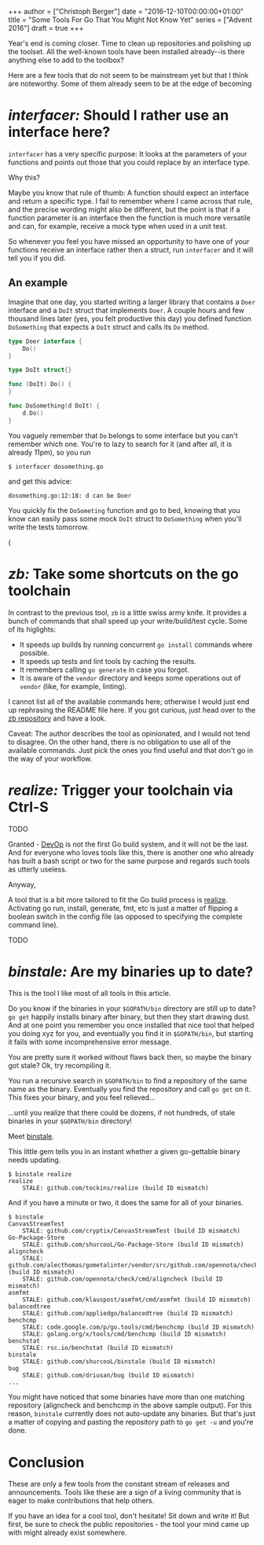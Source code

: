 +++
author = ["Christoph Berger"]
date = "2016-12-10T00:00:00+01:00"
title = "Some Tools For Go That You Might Not Know Yet"
series = ["Advent 2016"]
draft = true
+++

Year's end is coming closer. Time to clean up repositories and 
polishing up the toolset. All the well-known tools have been installed
already--is there anything else to add to the toolbox?

Here are a few tools that do not seem to be mainstream yet but that
I think are noteworthy. Some of them already seem to be at the edge
of becoming


# *interfacer:* Should I rather use an interface here?

`interfacer` has a very specific purpose: It looks at the parameters
of your functions and points out those that you could replace by an
interface type. 

Why this? 

Maybe you know that rule of thumb: A function should expect an interface
and return a specific type. I fail to remember where I came across
that rule, and the precise wording might also be different, but the
point is that if a function parameter is an interface then the function
is much more versatile and can, for example, receive a mock type when
used in a unit test. 

So whenever you feel you have missed an opportunity to have one of your
functions receive an interface rather then a struct, run `interfacer` 
and it will tell you if you did.

## An example

Imagine that one day, you started writing a larger library that contains 
a `Doer` interface and a `DoIt` struct that implements `Doer`. A couple 
hours and few thousand lines later (yes, you felt productive this day) 
you defined function `DoSomething` that expects a `DoIt` struct and calls 
its `Do` method.

```go
type Doer interface {
	Do()
}

type DoIt struct{}

func (DoIt) Do() {
}

func DoSomething(d DoIt) {
	d.Do()
}
```

You vaguely remember that `Do` belongs to some interface but you can't 
remember which one. You're to lazy to search for it (and after all, 
it is already 11pm), so you run 

    $ interfacer dosomething.go

and get this advice:

    dosomething.go:12:18: d can be Doer

You quickly fix the `DoSometing` function and go to bed, knowing that
you know can easily pass some mock `DoIt` struct to `DoSomething` when
you'll write the tests tomorrow.

(

# *zb:* Take some shortcuts on the go toolchain

In contrast to the previous tool, `zb` is a little swiss army knife.
It provides a bunch of commands that shall speed up your 
write/build/test cycle. Some of its higlights:

* It speeds up builds by running concurrent `go install` commands where
possible.
* It speeds up tests and lint tools by caching the results.
* It remembers calling `go generate` in case you forgot.
* It is aware of the `vendor` directory and keeps some operations
out of `vendor` (like, for example, linting). 

I cannot list all of the available commands here; otherwise I would 
just end up rephrasing the README file here. If you got curious, 
just head over to the [zb repository](https://github.com/joshuarubin/zb)
and have a look.

Caveat: The author describes the tool as opinionated, and I would not
tend to disagree. On the other hand, there is no obligation to use 
all of the available commands. Just pick the ones you find useful and
that don't go in the way of your workflow.


# *realize:* Trigger your toolchain via Ctrl-S

TODO

Granted - [DevOp](https://github.com/jhsx/devop) is not the first Go 
build system, and it will not be the last. And for everyone who loves
tools like this, there is another one who already has built a bash script 
or two for the same purpose and regards such tools as utterly useless.

Anyway, 

A tool that is a bit more tailored to fit the Go build process is 
[realize](https://github.com/tockins/realize). Activating go run, 
install, generate, fmt, etc is just a matter of flipping a boolean
switch in the config file (as opposed to specifying the complete command
line). 

TODO


# *binstale:* Are my binaries up to date?

This is the tool I like most of all tools in this article. 

Do you know if the binaries in your `$GOPATH/bin` directory are still
up to date? `go get` happily installs binary after binary, but then
they start drawing dust. And at one point you remember you once installed
that nice tool that helped you doing xyz for you, and eventually you find
it in `$GOPATH/bin`, but starting it fails with some incomprehensive
error message. 

You are pretty sure it worked without flaws back then, so maybe the
binary got stale? Ok, try recompiling it.

You run a recursive search in `$GOPATH/bin` to find a repository of
the same name as the binary. Eventually you find the repository and
call `go get` on it. This fixes your binary, and you feel relieved...

...until you realize that there could be dozens, if not hundreds, of 
stale binaries in your `$GOPATH/bin` directory!


Meet [binstale](https://github.com/shurcooL/binstale). 

This little gem tells you in an instant whether a given go-gettable 
binary needs updating. 

    $ binstale realize
	realize
		STALE: github.com/tockins/realize (build ID mismatch)

And if you have a minute or two, it does the same for all of your 
binaries. 

	$ binstale
	CanvasStreamTest
		STALE: github.com/cryptix/CanvasStreamTest (build ID mismatch)
	Go-Package-Store
		STALE: github.com/shurcooL/Go-Package-Store (build ID mismatch)
	aligncheck
		STALE: github.com/alecthomas/gometalinter/vendor/src/github.com/opennota/check/cmd/aligncheck (build ID mismatch)
		STALE: github.com/opennota/check/cmd/aligncheck (build ID mismatch)
	asmfmt
		STALE: github.com/klauspost/asmfmt/cmd/asmfmt (build ID mismatch)
	balancedtree
		STALE: github.com/appliedgo/balancedtree (build ID mismatch)
	benchcmp
		STALE: code.google.com/p/go.tools/cmd/benchcmp (build ID mismatch)
		STALE: golang.org/x/tools/cmd/benchcmp (build ID mismatch)
	benchstat
		STALE: rsc.io/benchstat (build ID mismatch)
	binstale
		STALE: github.com/shurcooL/binstale (build ID mismatch)
	bug
		STALE: github.com/driusan/bug (build ID mismatch)
	...

You might have noticed that some binaries have more than one 
matching repository (aligncheck and benchcmp in the above
sample output). For this reason, `binstale` currently does not
auto-update any binaries. But that's just a matter of copying 
and pasting the repository path to `go get -u` and you're done.


# Conclusion

These are only a few tools from the constant stream of releases
and announcements. Tools like these are a sign of a living community
that is eager to make contributions that help others. 

If you have an idea for a cool tool, don't hesitate! Sit down and
write it! But first, be sure to check the public repositories - 
the tool your mind came up with might already exist somewhere. 


